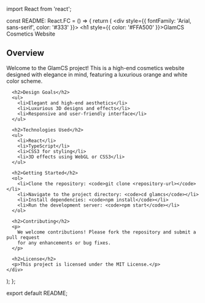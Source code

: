 import React from 'react';

const README: React.FC = () => {
  return (
    <div style={{ fontFamily: 'Arial, sans-serif', color: '#333' }}>
      <h1 style={{ color: '#FFA500' }}>GlamCS Cosmetics Website</h1>
      <h2>Overview</h2>
      <p>
        Welcome to the GlamCS project! This is a high-end cosmetics website 
        designed with elegance in mind, featuring a luxurious orange and white 
        color scheme.
      </p>
      
      <h2>Design Goals</h2>
      <ul>
        <li>Elegant and high-end aesthetics</li>
        <li>Luxurious 3D designs and effects</li>
        <li>Responsive and user-friendly interface</li>
      </ul>
      
      <h2>Technologies Used</h2>
      <ul>
        <li>React</li>
        <li>TypeScript</li>
        <li>CSS3 for styling</li>
        <li>3D effects using WebGL or CSS3</li>
      </ul>
      
      <h2>Getting Started</h2>
      <ol>
        <li>Clone the repository: <code>git clone <repository-url></code></li>
        <li>Navigate to the project directory: <code>cd glamcs</code></li>
        <li>Install dependencies: <code>npm install</code></li>
        <li>Run the development server: <code>npm start</code></li>
      </ol>
      
      <h2>Contributing</h2>
      <p>
        We welcome contributions! Please fork the repository and submit a pull request 
        for any enhancements or bug fixes.
      </p>
      
      <h2>License</h2>
      <p>This project is licensed under the MIT License.</p>
    </div>
  );
};

export default README;